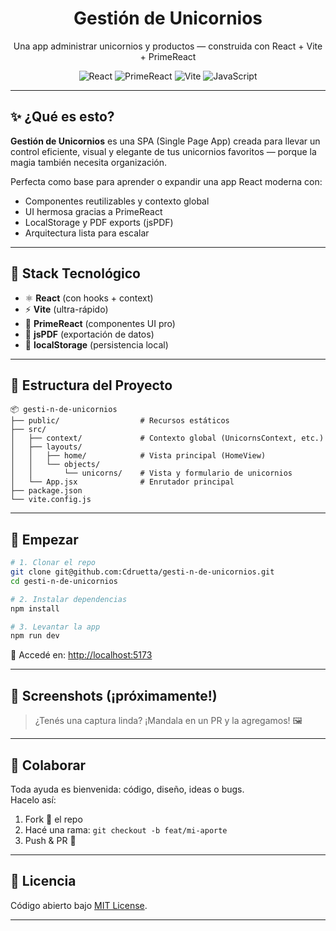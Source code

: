 <h1 align="center">Gestión de Unicornios</h1>
<p align="center">Una app  administrar unicornios y productos — construida con React + Vite + PrimeReact</p>

<p align="center">
  <img src="https://img.shields.io/badge/React-18-blue?style=flat-square" alt="React" />
  <img src="https://img.shields.io/badge/PrimeReact-UI-blueviolet?style=flat-square" alt="PrimeReact" />
  <img src="https://img.shields.io/badge/Vite-Fast-lightgreen?style=flat-square" alt="Vite" />
  <img src="https://img.shields.io/badge/JS-Powered-yellow?style=flat-square" alt="JavaScript" />
</p>

---

## ✨ ¿Qué es esto?

**Gestión de Unicornios** es una SPA (Single Page App) creada para llevar un control eficiente, visual y elegante de tus unicornios favoritos — porque la magia también necesita organización.

Perfecta como base para aprender o expandir una app React moderna con:

- Componentes reutilizables y contexto global
- UI hermosa gracias a PrimeReact
- LocalStorage y PDF exports (jsPDF)
- Arquitectura lista para escalar

---

## 🧱 Stack Tecnológico

- ⚛️ **React** (con hooks + context)
- ⚡ **Vite** (ultra-rápido)
- 🎨 **PrimeReact** (componentes UI pro)
- 📝 **jsPDF** (exportación de datos)
- 💾 **localStorage** (persistencia local)

---

## 📁 Estructura del Proyecto

```
📦 gesti-n-de-unicornios
├── public/                  # Recursos estáticos
├── src/
│   ├── context/             # Contexto global (UnicornsContext, etc.)
│   ├── layouts/
│   │   ├── home/            # Vista principal (HomeView)
│   │   └── objects/
│   │       └── unicorns/    # Vista y formulario de unicornios
│   └── App.jsx              # Enrutador principal
├── package.json
└── vite.config.js
```

---

## 🚀 Empezar

```bash
# 1. Clonar el repo
git clone git@github.com:Cdruetta/gesti-n-de-unicornios.git
cd gesti-n-de-unicornios

# 2. Instalar dependencias
npm install

# 3. Levantar la app
npm run dev
```

📍 Accedé en: [http://localhost:5173](http://localhost:5173)

---

## 📸 Screenshots (¡próximamente!)

> ¿Tenés una captura linda? ¡Mandala en un PR y la agregamos! 🖼️

---

## 🤝 Colaborar

Toda ayuda es bienvenida: código, diseño, ideas o bugs.  
Hacelo así:

1. Fork 🔱 el repo
2. Hacé una rama: `git checkout -b feat/mi-aporte`
3. Push & PR 🚀

---

## 📝 Licencia

Código abierto bajo [MIT License](LICENSE).

---

